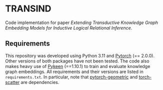 # TRANSIND #

Code implementation for paper *Extending Transductive Knowledge Graph Embedding Models for Inductive Logical Relational Inference*.

## Requirements

This repository was developed using Python 3.11 and [Pytorch](https://pytorch.org/) (== 2.0.0).
Other versions of both packages have not been tested.
The code also makes heavy use of [Pykeen](https://pykeen.readthedocs.io/en/stable/) (==1.10.1) to train and evaluate knowledge graph embeddings.
All requirements and their versions are listed in `requirements.txt`. 
In particular, note that [pytorch-geometric](https://pytorch-geometric.readthedocs.io/en/latest/) and 
[torch-scatter](https://github.com/rusty1s/pytorch_scatter) are dependencies. 